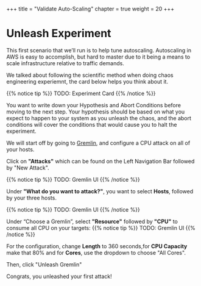 +++
title = "Validate Auto-Scaling"
chapter = true
weight = 20
+++

# Unleash Experiment
This first scenario that we’ll run is to help tune autoscaling. Autoscaling in AWS is easy to accomplish, but hard to master due to it being a means to scale infrastructure relative to traffic demands.

We talked about following the scientific method when doing chaos engineering experiemnt, the card below helps you think about it. 

{{% notice tip %}}
TODO: Experiment Card
{{% /notice %}}

You want to write down your Hypothesis and Abort Conditions before moving to the next step. 
Your hypothesis should be based on what you expect to happen to your system as you unleash the chaos, and the abort conditions will cover the conditions that would cause you to halt the experiment. 

We will start off by going to [Gremlin](app.gremlin.com), and configure a CPU attack on all of your hosts.

Click on **"Attacks"** which can be found on the Left Navigation Bar followed by "New Attack". 

{{% notice tip %}}
TODO: Gremlin UI
{{% /notice %}}

Under **"What do you want to attack?"**,  you want to select **Hosts**, followed by your three hosts. 

{{% notice tip %}}
TODO: Gremlin UI
{{% /notice %}}

Under “Choose a Gremlin”, select **"Resource"** followed by **"CPU"** to consume all CPU on your targets:
{{% notice tip %}}
TODO: Gremlin UI
{{% /notice %}}

For the configuration, change **Length** to 360 seconds,for **CPU Capacity** make that 80% and for **Cores**, use the dropdown to choose "All Cores". 

Then, click "Unleash Gremlin"

Congrats, you unleashed your first attack!